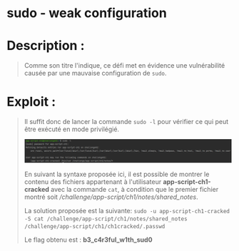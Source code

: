 # sudo - weak configuration

# Description : 

> Comme son titre l'indique, ce défi met en évidence une vulnérabilité causée par une mauvaise configuration de `sudo`.

# Exploit : 

> Il suffit donc de lancer la commande `sudo -l` pour vérifier ce qui peut être exécuté en mode privilégié.
> 
> ![exploit](exploit.PNG)
> 
> En suivant la syntaxe proposée ici, il est possible de montrer le contenu des fichiers appartenant à l'utilisateur **app-script-ch1-cracked** avec la commande `cat`, à condition que le premier fichier montré soit */challenge/app-script/ch1/notes/shared_notes*.
> 
> La solution proposée est la suivante:
> `sudo -u app-script-ch1-cracked -S cat /challenge/app-script/ch1/notes/shared_notes /challenge/app-script/ch1/ch1cracked/.passwd`
> 
> Le flag obtenu est : **b3_c4r3ful_w1th_sud0**